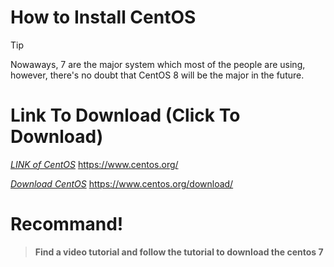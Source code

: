 # How to Install CentOS
> [!TIP]
> Nowaways, 7 are the major system which most of the people are using, however, there's no doubt that CentOS 8 will be the major in the future.

# Link To Download (Click To Download)
[_LINK of CentOS_](https://www.centos.org/) https://www.centos.org/
</br>

[_Download CentOS_](https://www.centos.org/download/) https://www.centos.org/download/

# Recommand!
> **Find a video tutorial and follow the tutorial to download the centos 7**
